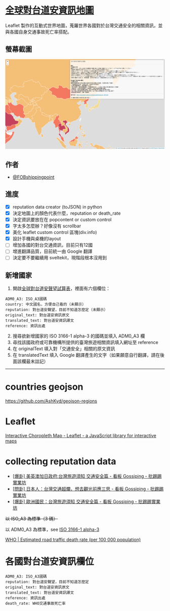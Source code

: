 # [全球對台道安資訊地圖](https://fobshippingpoint.github.io/taiwan-roadsafety-reputation/)

Leaflet 製作的互動式世界地圖，蒐羅世界各國對於台灣交通安全的相關資訊，並與各國自身交通事故死亡率搭配。

## 螢幕截圖

![map screenshot](/data/screenshots/01.png)

## 作者

- [@FOBshippingpoint](https://www.github.com/FOBshippingpoint)

## 進度

- [x] reputation data creator (toJSON) in python
- [x] 決定地圖上的顏色代表什麼，reputation or death\_rate
- [x] 決定資訊要放在在 popcontent or custom control
- [x] 字太多怎麼辦？好像沒有 scrollbar
- [x] 美化 leaflet custom control 區塊(div.info)
- [x] 設計手機與桌機的layout
- [ ] 增加各國的對台交通資訊，目前只有12國
- [ ] 增進翻譯品質，目前統一由 Google 翻譯
- [ ] 決定要不要繼續用 sveltekit，現階段根本沒用到

## 新增國家

1. 開啟[全球對台道安聲望試算表](https://docs.google.com/spreadsheets/d/10wiipUnJaQVOlCr5W_gl_t3MUNgUh6FKS79rZg6ROE0/edit#gid=0)，裡面有六個欄位：

```text
ADM0_A3: ISO_A3國碼
country: 中文國名，方便自己看的（未顯示）
reputation: 對台道安聲望，目前不知道怎麼定（未顯示）
original_text: 對台道安資訊原文
translated_text: 對台道安資訊譯文
reference: 資訊出處
```

2. 搜尋欲新增國家的 ISO 3166-1 alpha-3 的國碼並填入 ADM0\_A3 欄
3. 尋找該國政府或可靠機構所提供的臺灣旅遊相關資訊填入網址至 reference
4. 在 originalText 填入對「交通安全」相關的原文資訊
5. 在 translatedText 填入 Google 翻譯產生的文字（如果願意自行翻譯，請在後面該欄最末註記）

---

# countries geojson

https://github.com/AshKyd/geojson-regions

# Leaflet

[Interactive Choropleth Map - Leaflet - a JavaScript library for interactive maps](https://leafletjs.com/examples/choropleth/)

# collecting reputation data

- [[爆卦] 美英澳加日政府:台灣旅遊須知 交通安全篇 - 看板 Gossiping - 批踢踢實業坊](https://www.ptt.cc/bbs/Gossiping/M.1670471598.A.F23.html)
- [[問卦] 日本人：台灣交通超爛，想去觀光前應三思 - 看板 Gossiping - 批踢踢實業坊](https://www.ptt.cc/bbs/Gossiping/M.1637150397.A.2AF.html)
- [[爆卦] 歐洲國民：台灣旅遊須知 交通安全篇 - 看板 Gossiping - 批踢踢實業坊](https://www.ptt.cc/bbs/Gossiping/M.1637150397.A.2AF.html)

~~以 ISO\_A3 為標準（3 碼）~~

以 ADM0\_A3 為標準，see [ISO 3166-1 alpha-3](https://en.wikipedia.org/wiki/ISO_3166-1_alpha-3)

[WHO | Estimated road traffic death rate (per 100 000 population)](<https://www.who.int/data/gho/data/indicators/indicator-details/GHO/estimated-road-traffic-death-rate-(per-100-000-population)>)

# 各國對台道安資訊欄位

```text
ADM0_A3: ISO_A3國碼
reputation: 對台道安聲望，目前不知道怎麼定
original_text: 對台道安資訊原文
translated_text: 對台道安資訊譯文
reference: 資訊出處
death_rate: WHO交通事故死亡率
```
